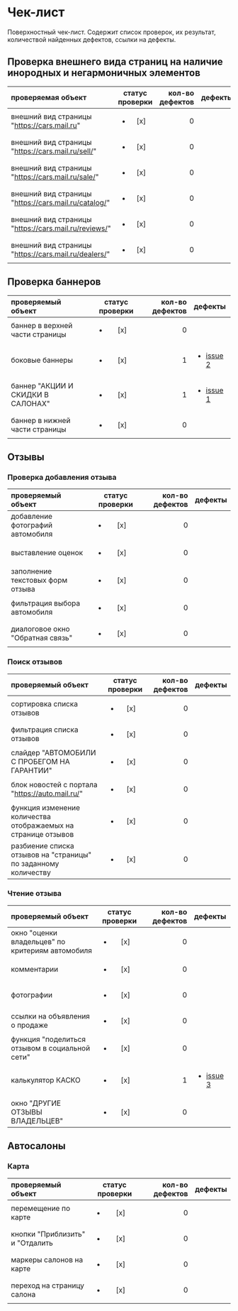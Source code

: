 # Чек-лист

Поверхностный чек-лист. Содержит список проверок, их результат, количествой найденных дефектов, ссылки на дефекты.

## Проверка внешнего вида страниц на наличие инородных и негармоничных элементов

| проверяемая объект                                   | статус проверки         | кол-во дефектов | дефекты |
| :--------------------------------------------------- | :---------------------: | --------------: | :------ |
| внешний вид страницы "https://cars.mail.ru"          | <ul><li> [x] </li></ul> |               0 |         |
| внешний вид страницы "https://cars.mail.ru/sell/"    | <ul><li> [x] </li></ul> |               0 |         |
| внешний вид страницы "https://cars.mail.ru/sale/"    | <ul><li> [x] </li></ul> |               0 |         |
| внешний вид страницы "https://cars.mail.ru/catalog/" | <ul><li> [x] </li></ul> |               0 |         |
| внешний вид страницы "https://cars.mail.ru/reviews/" | <ul><li> [x] </li></ul> |               0 |         |
| внешний вид страницы "https://cars.mail.ru/dealers/" | <ul><li> [x] </li></ul> |               0 |         |

## Проверка баннеров

| проверяемый объект                | статус проверки         | кол-во дефектов | дефекты |
| :-------------------------------- | :---------------------: | --------------: | :------ |
| баннер в верхней части страницы   | <ul><li> [x] </li></ul> |               0 |         |
| боковые баннеры                   | <ul><li> [x] </li></ul> |               1 | <ul><li> [issue 2](https://github.com/IgorxutUniversariumOrg/SoftwareTestingFundamentals/issues/2) </li></ul> |
| баннер "АКЦИИ И СКИДКИ В САЛОНАХ" | <ul><li> [x] </li></ul> |               1 | <ul><li> [issue 1](https://github.com/IgorxutUniversariumOrg/SoftwareTestingFundamentals/issues/1) </li></ul> |
| баннер в нижней части страницы    | <ul><li> [x] </li></ul> |               0 |         |

## Отзывы

### Проверка добавления отзыва

| проверяемый объект               | статус проверки         | кол-во дефектов | дефекты |
| :------------------------------- | :---------------------: | --------------: | :------ |
| добавление фотографий автомобиля | <ul><li> [x] </li></ul> |               0 |         |
| выставление оценок               | <ul><li> [x] </li></ul> |               0 |         |
| заполнение текстовых форм отзыва | <ul><li> [x] </li></ul> |               0 |         |
| фильтрация выбора автомобиля     | <ul><li> [x] </li></ul> |               0 |         |
| диалоговое окно "Обратная связь" | <ul><li> [x] </li></ul> |               0 |         |

### Поиск отзывов
| проверяемый объект                                             | статус проверки         | кол-во дефектов | дефекты |
| :------------------------------------------------------------- | :---------------------: | --------------: | :------ |
| сортировка списка отзывов                                      | <ul><li> [x] </li></ul> |               0 |         |
| фильтрация списка отзывов                                      | <ul><li> [x] </li></ul> |               0 |         |
| слайдер "АВТОМОБИЛИ С ПРОБЕГОМ НА ГАРАНТИИ"                    | <ul><li> [x] </li></ul> |               0 |         |
| блок новостей с портала "https://auto.mail.ru/"                | <ul><li> [x] </li></ul> |               0 |         |
| функция изменение количества отображаемых на странице отзывов  | <ul><li> [x] </li></ul> |               0 |         |
| разбиение списка отзывов на "страницы" по заданному количеству | <ul><li> [x] </li></ul> |               0 |         |

### Чтение отзыва
| проверяемый объект                               | статус проверки         | кол-во дефектов | дефекты |
| :----------------------------------------------- | :---------------------: | --------------: | :------ |
| окно "оценки владельцев" по критериям автомобиля | <ul><li> [x] </li></ul> |               0 |         |
| комментарии                                      | <ul><li> [x] </li></ul> |               0 |         |
| фотографии                                       | <ul><li> [x] </li></ul> |               0 |         |
| ссылки на объявления о продаже                   | <ul><li> [x] </li></ul> |               0 |         |
| функция "поделиться отзывом в социальной сети"   | <ul><li> [x] </li></ul> |               0 |         |
| калькулятор КАСКО                                | <ul><li> [x] </li></ul> |               1 | <ul><li> [issue 3](https://github.com/IgorxutUniversariumOrg/SoftwareTestingFundamentals/issues/3) </li></ul>              |
| окно "ДРУГИЕ ОТЗЫВЫ ВЛАДЕЛЬЦЕВ"                  | <ul><li> [x] </li></ul> |               0 |         |

## Автосалоны

### Карта
| проверяемый объект              | статус проверки         | кол-во дефектов | дефекты |
| :------------------------------ | :---------------------: | --------------: | :------ |
| перемещение по карте            | <ul><li> [x] </li></ul> |               0 |         |
| кнопки "Приблизить" и "Отдалить | <ul><li> [x] </li></ul> |               0 |         |
| маркеры салонов на карте        | <ul><li> [x] </li></ul> |               0 |         |
| переход на страницу салона      | <ul><li> [x] </li></ul> |               0 |         |
